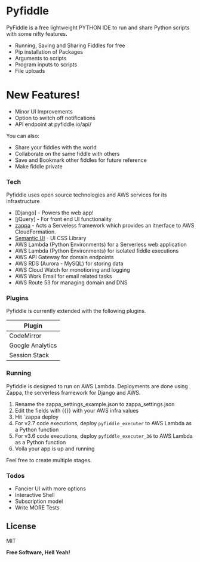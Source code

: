 # Pyfiddle

PyFiddle is a free lightweight PYTHON IDE to run and share Python scripts with some nifty features.

 - Running, Saving and Sharing Fiddles for free
 - Pip installation of Packages
 - Arguments to scripts
 - Program inputs to scripts
 - File uploads

# New Features!
 - Minor UI Improvements
 - Option to switch off notifications
 - API endpoint at pyfiddle.io/api/

You can also:
  - Share your fiddles with the world
  - Collaborate on the same fiddle with others
  - Save and Bookmark other fiddles for future reference
  - Make fiddle private


### Tech

Pyfiddle uses open source technologies and AWS services for its infrastructure

* [Django] - Powers the web app!
* [jQuery] - For front end UI functionality 
* [zappa](https://www.zappa.io/) - Acts a Serveless framework which provides an itnerface to AWS CloudFormation.
* [Semantic UI](https://semantic-ui.com) - UI CSS Library
* AWS Lambda (Python Environments) for a Serverless web application
* AWS Lambda (Python Environments) for isolated fiddle executions
* AWS API Gateway for domain endpoints
* AWS RDS (Aurora - MySQL) for storing data
* AWS Cloud Watch for monotioring and logging
* AWS Work Email for email related tasks
* AWS Route 53 for managing domain and DNS


### Plugins

Pyfiddle is currently extended with the following plugins.

| Plugin |
| ------ |
| CodeMirror |
| Google Analytics |
| Session Stack |

### Running
Pyfiddle is designed to run on AWS Lambda.
Deployments are done using Zappa, the serverless framework for Django and AWS.

1. Rename the zappa_settings_example.json to zappa_settings.json
2. Edit the fields with {{}} with your AWS infra values
3. Hit `zappa deploy <StageName>
4. For v2.7 code executions, deploy `pyfiddle_executer` to AWS Lambda as a Python function
5. For v3.6 code executions, deploy `pyfiddle_executer_36` to AWS Lambda as a Python function
6. Voila your app is up and running

Feel free to create multiple stages.

### Todos
 - Fancier UI with more options
 - Interactive Shell
- Subscription model
 - Write MORE Tests

License
----

MIT


**Free Software, Hell Yeah!**

